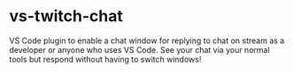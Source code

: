 # vs-twitch-chat
VS Code plugin to enable a chat window for replying to chat on stream as a developer or anyone who uses VS Code. See your chat via your normal tools but respond without having to switch windows!
